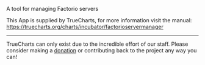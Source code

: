 A tool for managing Factorio servers 


This App is supplied by TrueCharts, for more information visit the manual: https://truecharts.org/charts/incubator/factorioservermanager

---

TrueCharts can only exist due to the incredible effort of our staff.
Please consider making a [donation](https://truecharts.org/docs/about/sponsor) or contributing back to the project any way you can!
